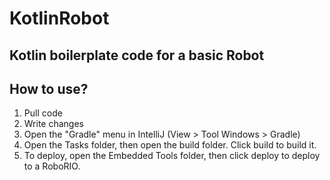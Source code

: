 # KotlinRobot
## Kotlin boilerplate code for a basic Robot
## How to use?
1. Pull code
2. Write changes
3. Open the "Gradle" menu in IntelliJ (View > Tool Windows > Gradle)
4. Open the Tasks folder, then open the build folder. Click build to build it.
5. To deploy, open the Embedded Tools folder, then click deploy to deploy to a RoboRIO.
